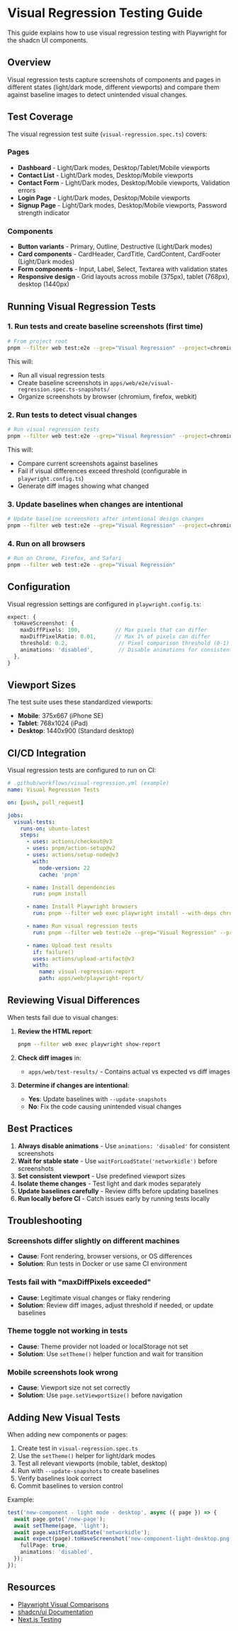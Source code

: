 # Visual Regression Testing Guide

This guide explains how to use visual regression testing with Playwright for the shadcn UI components.

## Overview

Visual regression tests capture screenshots of components and pages in different states (light/dark mode, different viewports) and compare them against baseline images to detect unintended visual changes.

## Test Coverage

The visual regression test suite (`visual-regression.spec.ts`) covers:

### Pages
- **Dashboard** - Light/Dark modes, Desktop/Tablet/Mobile viewports
- **Contact List** - Light/Dark modes, Desktop/Mobile viewports
- **Contact Form** - Light/Dark modes, Desktop/Mobile viewports, Validation errors
- **Login Page** - Light/Dark modes, Desktop/Mobile viewports
- **Signup Page** - Light/Dark modes, Desktop/Mobile viewports, Password strength indicator

### Components
- **Button variants** - Primary, Outline, Destructive (Light/Dark modes)
- **Card components** - CardHeader, CardTitle, CardContent, CardFooter (Light/Dark modes)
- **Form components** - Input, Label, Select, Textarea with validation states
- **Responsive design** - Grid layouts across mobile (375px), tablet (768px), desktop (1440px)

## Running Visual Regression Tests

### 1. Run tests and create baseline screenshots (first time)

```bash
# From project root
pnpm --filter web test:e2e --grep="Visual Regression" --project=chromium --update-snapshots
```

This will:
- Run all visual regression tests
- Create baseline screenshots in `apps/web/e2e/visual-regression.spec.ts-snapshots/`
- Organize screenshots by browser (chromium, firefox, webkit)

### 2. Run tests to detect visual changes

```bash
# Run visual regression tests
pnpm --filter web test:e2e --grep="Visual Regression" --project=chromium
```

This will:
- Compare current screenshots against baselines
- Fail if visual differences exceed threshold (configurable in `playwright.config.ts`)
- Generate diff images showing what changed

### 3. Update baselines when changes are intentional

```bash
# Update baseline screenshots after intentional design changes
pnpm --filter web test:e2e --grep="Visual Regression" --project=chromium --update-snapshots
```

### 4. Run on all browsers

```bash
# Run on Chrome, Firefox, and Safari
pnpm --filter web test:e2e --grep="Visual Regression"
```

## Configuration

Visual regression settings are configured in `playwright.config.ts`:

```typescript
expect: {
  toHaveScreenshot: {
    maxDiffPixels: 100,           // Max pixels that can differ
    maxDiffPixelRatio: 0.01,      // Max 1% of pixels can differ
    threshold: 0.2,                // Pixel comparison threshold (0-1)
    animations: 'disabled',        // Disable animations for consistent screenshots
  },
}
```

## Viewport Sizes

The test suite uses these standardized viewports:

- **Mobile**: 375x667 (iPhone SE)
- **Tablet**: 768x1024 (iPad)
- **Desktop**: 1440x900 (Standard desktop)

## CI/CD Integration

Visual regression tests are configured to run on CI:

```yaml
# .github/workflows/visual-regression.yml (example)
name: Visual Regression Tests

on: [push, pull_request]

jobs:
  visual-tests:
    runs-on: ubuntu-latest
    steps:
      - uses: actions/checkout@v3
      - uses: pnpm/action-setup@v2
      - uses: actions/setup-node@v3
        with:
          node-version: 22
          cache: 'pnpm'

      - name: Install dependencies
        run: pnpm install

      - name: Install Playwright browsers
        run: pnpm --filter web exec playwright install --with-deps chromium

      - name: Run visual regression tests
        run: pnpm --filter web test:e2e --grep="Visual Regression" --project=chromium

      - name: Upload test results
        if: failure()
        uses: actions/upload-artifact@v3
        with:
          name: visual-regression-report
          path: apps/web/playwright-report/
```

## Reviewing Visual Differences

When tests fail due to visual changes:

1. **Review the HTML report**:
   ```bash
   pnpm --filter web exec playwright show-report
   ```

2. **Check diff images** in:
   - `apps/web/test-results/` - Contains actual vs expected vs diff images

3. **Determine if changes are intentional**:
   - **Yes**: Update baselines with `--update-snapshots`
   - **No**: Fix the code causing unintended visual changes

## Best Practices

1. **Always disable animations** - Use `animations: 'disabled'` for consistent screenshots
2. **Wait for stable state** - Use `waitForLoadState('networkidle')` before screenshots
3. **Set consistent viewport** - Use predefined viewport sizes
4. **Isolate theme changes** - Test light and dark modes separately
5. **Update baselines carefully** - Review diffs before updating baselines
6. **Run locally before CI** - Catch issues early by running tests locally

## Troubleshooting

### Screenshots differ slightly on different machines

- **Cause**: Font rendering, browser versions, or OS differences
- **Solution**: Run tests in Docker or use same CI environment

### Tests fail with "maxDiffPixels exceeded"

- **Cause**: Legitimate visual changes or flaky rendering
- **Solution**: Review diff images, adjust threshold if needed, or update baselines

### Theme toggle not working in tests

- **Cause**: Theme provider not loaded or localStorage not set
- **Solution**: Use `setTheme()` helper function and wait for transition

### Mobile screenshots look wrong

- **Cause**: Viewport size not set correctly
- **Solution**: Use `page.setViewportSize()` before navigation

## Adding New Visual Tests

When adding new components or pages:

1. Create test in `visual-regression.spec.ts`
2. Use the `setTheme()` helper for light/dark modes
3. Test all relevant viewports (mobile, tablet, desktop)
4. Run with `--update-snapshots` to create baselines
5. Verify baselines look correct
6. Commit baselines to version control

Example:

```typescript
test('new-component - light mode - desktop', async ({ page }) => {
  await page.goto('/new-page');
  await setTheme(page, 'light');
  await page.waitForLoadState('networkidle');
  await expect(page).toHaveScreenshot('new-component-light-desktop.png', {
    fullPage: true,
    animations: 'disabled',
  });
});
```

## Resources

- [Playwright Visual Comparisons](https://playwright.dev/docs/test-snapshots)
- [shadcn/ui Documentation](https://ui.shadcn.com)
- [Next.js Testing](https://nextjs.org/docs/testing)
